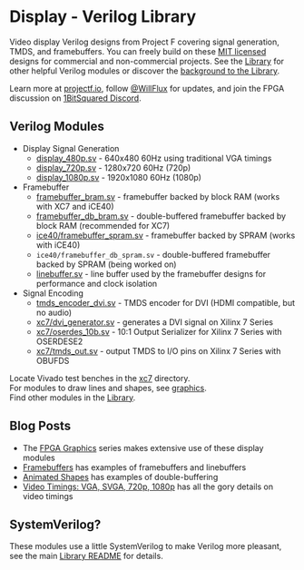 # Display - Verilog Library

Video display Verilog designs from Project F covering signal generation, TMDS, and framebuffers. You can freely build on these [MIT licensed](../../LICENSE) designs for commercial and non-commercial projects. See the [Library](../) for other helpful Verilog modules or discover the [background to the Library](https://projectf.io/posts/verilog-library-announcement/).

Learn more at [projectf.io](https://projectf.io/), follow [@WillFlux](https://twitter.com/WillFlux) for updates, and join the FPGA discussion on [1BitSquared Discord](https://1bitsquared.com/pages/chat).

## Verilog Modules

* Display Signal Generation
  * [display_480p.sv](display_480p.sv) - 640x480 60Hz using traditional VGA timings
  * [display_720p.sv](display_720p.sv) - 1280x720 60Hz (720p)
  * [display_1080p.sv](display_1080p.sv) - 1920x1080 60Hz (1080p)
* Framebuffer
  * [framebuffer_bram.sv](framebuffer_bram.sv) - framebuffer backed by block RAM (works with XC7 and iCE40)
  * [framebuffer_db_bram.sv](framebuffer_db_bram.sv) - double-buffered framebuffer backed by block RAM (recommended for XC7)
  * [ice40/framebuffer_spram.sv](ice40/framebuffer_spram.sv) - framebuffer backed by SPRAM (works with iCE40)
  * `ice40/framebuffer_db_spram.sv` - double-buffered framebuffer backed by SPRAM (being worked on)
  * [linebuffer.sv](linebuffer.sv) - line buffer used by the framebuffer designs for performance and clock isolation
* Signal Encoding
  * [tmds_encoder_dvi.sv](tmds_encoder_dvi.sv) - TMDS encoder for DVI (HDMI compatible, but no audio)
  * [xc7/dvi_generator.sv](xc7/dvi_generator.sv) - generates a DVI signal on Xilinx 7 Series
  * [xc7/oserdes_10b.sv](xc7/oserdes_10b.sv) - 10:1 Output Serializer for Xilinx 7 Series with OSERDESE2
  * [xc7/tmds_out.sv](xc7/tmds_out.sv) - output TMDS to I/O pins on Xilinx 7 Series with OBUFDS

Locate Vivado test benches in the [xc7](xc7) directory.  
For modules to draw lines and shapes, see [graphics](../graphics/).  
Find other modules in the [Library](../).

## Blog Posts

* The [FPGA Graphics](https://projectf.io/posts/fpga-graphics/) series makes extensive use of these display modules
* [Framebuffers](https://projectf.io/posts/framebuffers/) has examples of framebuffers and linebuffers
* [Animated Shapes](https://projectf.io/posts/animated-shapes/) has examples of double-buffering
* [Video Timings: VGA, SVGA, 720p, 1080p](https://projectf.io/posts/video-timings-vga-720p-1080p/) has all the gory details on video timings

## SystemVerilog?

These modules use a little SystemVerilog to make Verilog more pleasant, see the main [Library README](../README.md#systemverilog) for details.
